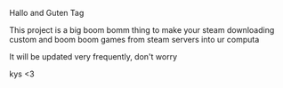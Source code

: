 Hallo and Guten Tag

This project is a big boom bomm thing to make your steam downloading custom and boom boom games from steam servers into ur computa

It will be updated very frequently, don't worry

kys <3
